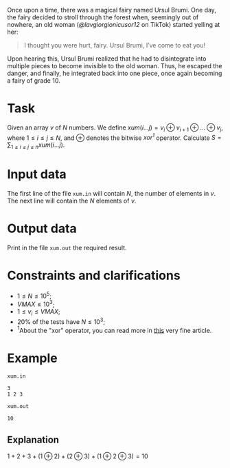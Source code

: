 Once upon a time, there was a magical fairy named Ursul Brumi. One day, the fairy decided to stroll through the forest when, seemingly out of nowhere, an old woman (*@lavgiorgionicusor12* on TikTok) started yelling at her:
> I thought you were hurt, fairy. Ursul Brumi, I’ve come to eat you!

Upon hearing this, Ursul Brumi realized that he had to disintegrate into multiple pieces to become invisible to the old woman. Thus, he escaped the danger, and finally, he integrated back into one piece, once again becoming a fairy of grade $10$.

# Task
Given an array $v$ of $N$ numbers. We define $xum(i \ldots j) = v_{i} \oplus v_{i+1} \oplus \ldots \oplus v_{j}$, where $1 \leq i \leq j \leq N$, and $\oplus$ denotes the bitwise *$xor^1$* operator.
Calculate $S = \sum_{1 \leq i \leq j \leq n} xum(i \ldots j)$.

# Input data 
The first line of the file `xum.in` will contain $N$, the number of elements in $v$. The next line will contain the $N$ elements of $v$.

# Output data
Print in the file `xum.out` the required result.

# Constraints and clarifications
* $1 \leq N \leq 10^5$;
* $VMAX \leq 10^3$;
* $1 \leq v_{i} \leq VMAX$;
* $20\%$ of the tests have $N \leq 10^3$;
* $^1$About the "xor" operator, you can read more in [this](https://en.wikipedia.org/wiki/Bitwise_operation#XOR) very fine article.

# Example
`xum.in`
```
3
1 2 3
```

`xum.out`
```
10
```

## Explanation
$1 + 2 + 3 + (1 \oplus 2) + (2 \oplus 3) + (1 \oplus 2 \oplus 3) = 10$